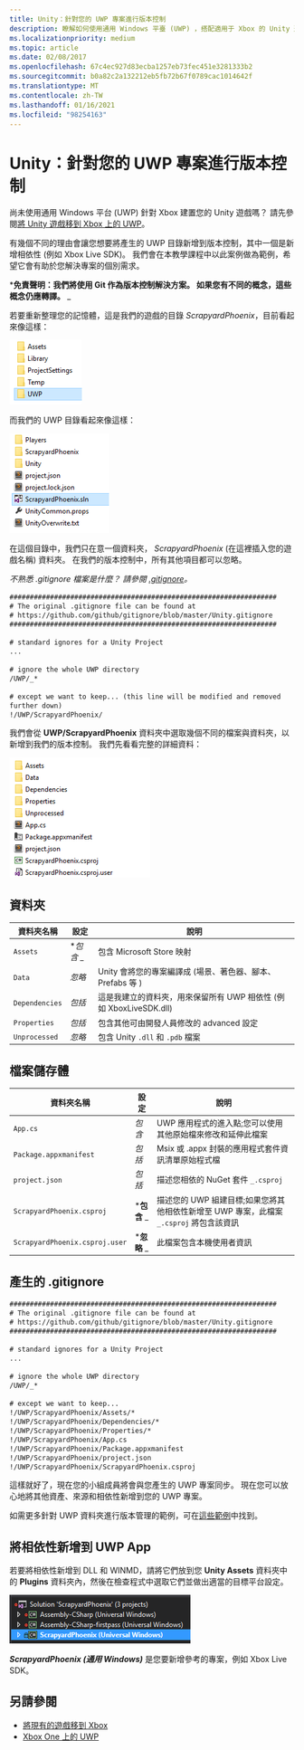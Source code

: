 ```yaml
---
title: Unity：針對您的 UWP 專案進行版本控制
description: 瞭解如何使用通用 Windows 平臺 (UWP) ，搭配適用于 Xbox 的 Unity 遊戲使用版本控制。
ms.localizationpriority: medium
ms.topic: article
ms.date: 02/08/2017
ms.openlocfilehash: 67c4ec927d83ecba1257eb73fec451e3281333b2
ms.sourcegitcommit: b0a82c2a132212eb5fb72b67f0789cac1014642f
ms.translationtype: MT
ms.contentlocale: zh-TW
ms.lasthandoff: 01/16/2021
ms.locfileid: "98254163"
---
```

# <a name="unity-version-control-your-uwp-project"></a>Unity：針對您的 UWP 專案進行版本控制

尚未使用通用 Windows 平台 (UWP) 針對 Xbox 建置您的 Unity 遊戲嗎？  請先參閱[將 Unity 遊戲移到 Xbox 上的 UWP](development-lanes-unity.md)。

有幾個不同的理由會讓您想要將產生的 UWP 目錄新增到版本控制，其中一個是新增相依性 (例如 Xbox Live SDK)。  我們會在本教學課程中以此案例做為範例，希望它會有助於您解決專案的個別需求。

***免責聲明：我們將使用 Git 作為版本控制解決方案。 如果您有不同的概念，這些概念仍應轉譯。** _

若要重新整理您的記憶體，這是我們的遊戲的目錄 _*_ScrapyardPhoenix_*_，目前看起來像這樣：

![建置目的地資料夾](images/build-destination.png)

而我們的 UWP 目錄看起來像這樣：

![UWP VS 解決方案](images/uwp-vs-solution.png)

在這個目錄中，我們只在意一個資料夾， _*_ScrapyardPhoenix_*_ (在這裡插入您的遊戲名稱) 資料夾。  在我們的版本控制中，所有其他項目都可以忽略。

_*_不熟悉 .gitignore 檔案是什麼？ 請參閱 [.gitignore](https://git-scm.com/docs/gitignore)。_*_

```console
##################################################################
# The original .gitignore file can be found at
# https://github.com/github/gitignore/blob/master/Unity.gitignore
##################################################################

# standard ignores for a Unity Project
...

# ignore the whole UWP directory
/UWP/_*

# except we want to keep... (this line will be modified and removed further down)
!/UWP/ScrapyardPhoenix/
```

我們會從 **UWP/ScrapyardPhoenix** 資料夾中選取幾個不同的檔案與資料夾，以新增到我們的版本控制。  我們先看看完整的詳細資料：

![UWP 建置目錄](images/uwp-build-directory.png)  

## <a name="folders"></a>資料夾  

| 資料夾名稱 | 設定 | 說明 |
|-------------|---------|-------------|
| `Assets` | **_包含_* _ | 包含 Microsoft Store 映射 |
| `Data` | _*_忽略_*_ | Unity 會將您的專案編譯成 (場景、著色器、腳本、Prefabs 等 )  |
| `Dependencies` | _*_包括_*_ | 這是我建立的資料夾，用來保留所有 UWP 相依性 (例如 XboxLiveSDK.dll)  |
| `Properties` | _*_包括_*_ | 包含其他可由開發人員修改的 advanced 設定 |
| `Unprocessed` | _*_忽略_*_ | 包含 Unity `.dll` 和 `.pdb` 檔案 |

## <a name="files"></a>檔案儲存體  

| 資料夾名稱 | 設定 | 說明 |
|-------------|---------|-------------|
| `App.cs` | _*_包含_*_ | UWP 應用程式的進入點;您可以使用其他原始檔來修改和延伸此檔案 |
| `Package.appxmanifest` | _*_包括_*_ | Msix 或 .appx 封裝的應用程式套件資訊清單原始程式檔 |
| `project.json` | _*_包括_*_ | 描述您相依的 NuGet 套件 `_.csproj` |
| `ScrapyardPhoenix.csproj` | ***包含** _ | 描述您的 UWP 組建目標;如果您將其他相依性新增至 UWP 專案，此檔案 `_.csproj` 將包含該資訊 |
| `ScrapyardPhoenix.csproj.user` | ***忽略** _ | 此檔案包含本機使用者資訊 |

## <a name="resulting-gitignore"></a>產生的 .gitignore

```console
##################################################################
# The original .gitignore file can be found at
# https://github.com/github/gitignore/blob/master/Unity.gitignore
##################################################################

# standard ignores for a Unity Project
...

# ignore the whole UWP directory
/UWP/_*

# except we want to keep...
!/UWP/ScrapyardPhoenix/Assets/*
!/UWP/ScrapyardPhoenix/Dependencies/*
!/UWP/ScrapyardPhoenix/Properties/*
!/UWP/ScrapyardPhoenix/App.cs
!/UWP/ScrapyardPhoenix/Package.appxmanifest
!/UWP/ScrapyardPhoenix/project.json
!/UWP/ScrapyardPhoenix/ScrapyardPhoenix.csproj
```

這樣就好了，現在您的小組成員將會與您產生的 UWP 專案同步。 現在您可以放心地將其他資產、來源和相依性新增到您的 UWP 專案。

如需更多針對 UWP 資料夾進行版本管理的範例，可在[這些範例](https://bitbucket.org/Unity-Technologies/windowsstoreappssamples/overview)中找到。

## <a name="adding-dependencies-to-your-uwp-app"></a>將相依性新增到 UWP App

若要將相依性新增到 DLL 和 WINMD，請將它們放到您 **Unity Assets** 資料夾中的 **Plugins** 資料夾內，然後在檢查程式中選取它們並做出適當的目標平台設定。

![UWP 方案](images/uwp-solution.PNG)

**_ScrapyardPhoenix (通用 Windows)_** 是您要新增參考的專案，例如 Xbox Live SDK。

## <a name="see-also"></a>另請參閱

- [將現有的遊戲移到 Xbox](development-lanes-landing.md)
- [Xbox One 上的 UWP](index.md)
